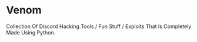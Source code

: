 # Venom
Collection Of Discord Hacking Tools / Fun Stuff / Exploits That Is Completely Made Using Python.
